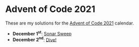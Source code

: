 # Advent of Code 2021

These are my solutions for the [Advent of Code 2021](https://adventofcode.com/2021)
calendar.

* __December 1<sup>st</sup>__: [Sonar Sweep](December01)
* __December 2<sup>nd</sup>__: [Dive!](December02)
